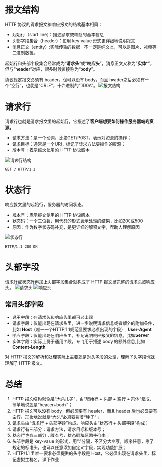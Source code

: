 # 报文结构
HTTP 协议的请求报文和响应报文的结构基本相同：
- 起始行（start line）：描述请求或响应的基本信息
- 头部字段集合（header）：使用 key-value 形式更详细地说明报文
- 消息正文（entity）:实际传输的数据，不一定是纯文本，可以是图片、视频等二进制数据。

起始行和头部字段集合经常成为“**请求头**”或“**响应头**”，消息正文又称为“**实体***”，但与“**header**”对应，很多时候直接称为“**body**”。

协议规定报文必须有 header，但可以没有 body，而且 header之后必须有一个“空行”，也就是“CRLF”，十六进制的“0D0A”。
![报文结构](https://static001.geekbang.org/resource/image/62/3c/62e061618977565c22c2cf09930e1d3c.png)

# 请求行

请求行也就是请求报文里的起始行，它描述了**客户端想要如何操作服务器端的资源。**
- 请求方法：是一个动词，比如GET/POST，表示对资源的操作；
- 请求目标：通常是一个URI，标记了请求方法要操作的资源；
- 版本号：表示报文使用的 HTTP 协议版本

 ![请求行结构](https://static001.geekbang.org/resource/image/36/b9/36108959084392065f36dff3e12967b9.png)
```
GET / HTTP/1.1
```
# 状态行
响应报文里的起始行，服务器的访问状态。
- 版本号：表示报文使用的 HTTP 协议版本
- 状态码：一个三位数，用代码的形式表示处理的结果，比如200或500
- 原因：作为数字状态码补充，是更详细的解释文字，帮助人理解原因

![状态行](https://static001.geekbang.org/resource/image/a1/00/a1477b903cd4d5a69686683c0dbc3300.png)

```
HTTP/1.1 200 OK
```

# 头部字段
请求行或状态行再加上头部字段集合就构成了 HTTP 报文里完整的请求头或响应头。
![请求头](https://static001.geekbang.org/resource/image/1f/ea/1fe4c1121c50abcf571cebd677a8bdea.png)
![响应头](https://static001.geekbang.org/resource/image/cb/75/cb0d1d2c56400fe9c9988ee32842b175.png)

## 常用头部字段
- 通用字段：在请求头和响应头里都可以出现
- 请求字段：仅能出现在请求头里，进一步说明请求信息或者额外的附加条件，比如 **Host**（唯一一个HTTP/1.1规范里要求必须出现的字段）, **User-Agent**
- 响应字段：仅能出现在响应头里，补充说明响应报文的信息，比如**Server**
- 实体字段：实际上属于通用字段，专门用于描述 body 的额外信息,比如**Content-Length**

对 HTTP 报文的解析和处理实际上主要就是对头字段的处理，理解了头字段也就理解了 HTTP 报文。

# 总结
1. HTTP 报文结构就像是“大头儿子”，由“起始行 + 头部 + 空行 + 实体”组成，简单地说就是“header+body”；
2. HTTP 报文可以没有 body，但必须要有 header，而且 header 后也必须要有空行，形象地说就是“大头”必须要带着“脖子”；
3. 请求头由“请求行 + 头部字段”构成，响应头由“状态行 + 头部字段”构成；
3. 请求行有三部分：请求方法，请求目标和版本号；
4. 状态行也有三部分：版本号，状态码和原因字符串；
5. 头部字段是 key-value 的形式，用“:”分隔，不区分大小写，顺序任意，除了规定的标准头，也可以任意添加自定义字段，实现功能扩展；
6. HTTP/1.1 里唯一要求必须提供的头字段是 Host，它必须出现在请求头里，标记虚拟主机名。课下作业